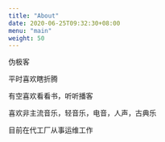 ```yaml
---
title: "About"
date: 2020-06-25T09:32:30+08:00
menu: "main"
weight: 50
---
```


伪极客

平时喜欢瞎折腾

有空喜欢看看书，听听播客

喜欢非主流音乐，轻音乐，电音，人声，古典乐

目前在代工厂从事运维工作

